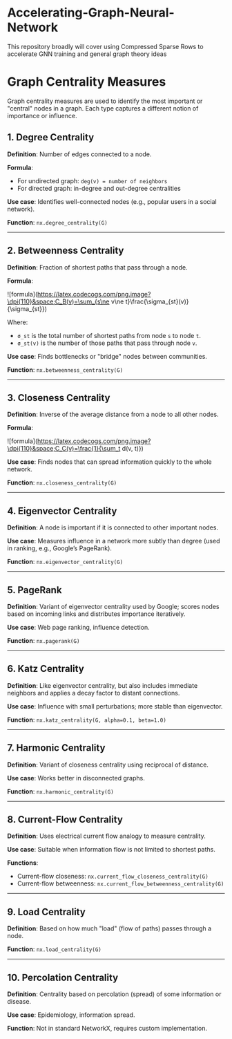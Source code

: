 # Accelerating-Graph-Neural-Network
This repository broadly will cover using Compressed Sparse Rows to accelerate GNN training and general graph theory ideas

# Graph Centrality Measures

Graph centrality measures are used to identify the most important or "central" nodes in a graph. Each type captures a different notion of importance or influence.

## 1. Degree Centrality

**Definition**: Number of edges connected to a node.

**Formula**:  
- For undirected graph: `deg(v) = number of neighbors`  
- For directed graph: in-degree and out-degree centralities

**Use case**: Identifies well-connected nodes (e.g., popular users in a social network).

**Function**: `nx.degree_centrality(G)`

---

## 2. Betweenness Centrality

**Definition**: Fraction of shortest paths that pass through a node.

**Formula**:  

![formula](https://latex.codecogs.com/png.image?\dpi{110}&space;C_B(v)=\sum_{s\ne v\ne t}\frac{\sigma_{st}(v)}{\sigma_{st}})


Where:
- `σ_st` is the total number of shortest paths from node `s` to node `t`.
- `σ_st(v)` is the number of those paths that pass through node `v`.

**Use case**: Finds bottlenecks or "bridge" nodes between communities.

**Function**: `nx.betweenness_centrality(G)`

---

## 3. Closeness Centrality

**Definition**: Inverse of the average distance from a node to all other nodes.

**Formula**:  

![formula](https://latex.codecogs.com/png.image?\dpi{110}&space;C_C(v)=\frac{1}{\sum_t d(v, t)})




**Use case**: Finds nodes that can spread information quickly to the whole network.

**Function**: `nx.closeness_centrality(G)`

---

## 4. Eigenvector Centrality

**Definition**: A node is important if it is connected to other important nodes.

**Use case**: Measures influence in a network more subtly than degree (used in ranking, e.g., Google’s PageRank).

**Function**: `nx.eigenvector_centrality(G)`

---

## 5. PageRank

**Definition**: Variant of eigenvector centrality used by Google; scores nodes based on incoming links and distributes importance iteratively.

**Use case**: Web page ranking, influence detection.

**Function**: `nx.pagerank(G)`

---

## 6. Katz Centrality

**Definition**: Like eigenvector centrality, but also includes immediate neighbors and applies a decay factor to distant connections.

**Use case**: Influence with small perturbations; more stable than eigenvector.

**Function**: `nx.katz_centrality(G, alpha=0.1, beta=1.0)`

---

## 7. Harmonic Centrality

**Definition**: Variant of closeness centrality using reciprocal of distance.

**Use case**: Works better in disconnected graphs.

**Function**: `nx.harmonic_centrality(G)`

---

## 8. Current-Flow Centrality

**Definition**: Uses electrical current flow analogy to measure centrality.

**Use case**: Suitable when information flow is not limited to shortest paths.

**Functions**:  
- Current-flow closeness: `nx.current_flow_closeness_centrality(G)`  
- Current-flow betweenness: `nx.current_flow_betweenness_centrality(G)`

---

## 9. Load Centrality

**Definition**: Based on how much "load" (flow of paths) passes through a node.

**Function**: `nx.load_centrality(G)`

---

## 10. Percolation Centrality

**Definition**: Centrality based on percolation (spread) of some information or disease.

**Use case**: Epidemiology, information spread.

**Function**: Not in standard NetworkX, requires custom implementation.
